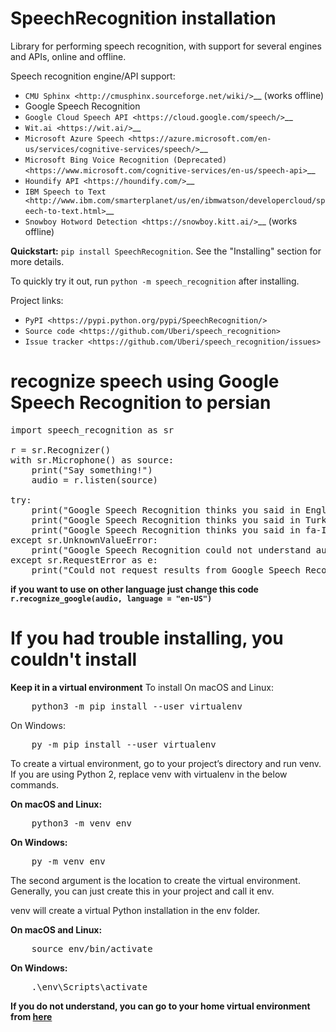 SpeechRecognition installation
=================

Library for performing speech recognition, with support for several engines and APIs, online and offline.

Speech recognition engine/API support:

* `CMU Sphinx <http://cmusphinx.sourceforge.net/wiki/>`__ (works offline)
* Google Speech Recognition
* `Google Cloud Speech API <https://cloud.google.com/speech/>`__
* `Wit.ai <https://wit.ai/>`__
* `Microsoft Azure Speech <https://azure.microsoft.com/en-us/services/cognitive-services/speech/>`__
* `Microsoft Bing Voice Recognition (Deprecated) <https://www.microsoft.com/cognitive-services/en-us/speech-api>`__
* `Houndify API <https://houndify.com/>`__
* `IBM Speech to Text <http://www.ibm.com/smarterplanet/us/en/ibmwatson/developercloud/speech-to-text.html>`__
* `Snowboy Hotword Detection <https://snowboy.kitt.ai/>`__ (works offline)

**Quickstart:** ``pip install SpeechRecognition``. See the "Installing" section for more details.

To quickly try it out, run ``python -m speech_recognition`` after installing.

Project links:

-  `PyPI <https://pypi.python.org/pypi/SpeechRecognition/>`
-  `Source code <https://github.com/Uberi/speech_recognition>`
-  `Issue tracker <https://github.com/Uberi/speech_recognition/issues>`

# recognize speech using Google Speech Recognition to persian
<pre>
import speech_recognition as sr

r = sr.Recognizer()
with sr.Microphone() as source:
	print("Say something!")
	audio = r.listen(source)

try:
	print("Google Speech Recognition thinks you said in English: -  " + r.recognize_google(audio, language = "en-US"))
	print("Google Speech Recognition thinks you said in Turkish: -  " + r.recognize_google(audio, language = "tr-TR"))
	print("Google Speech Recognition thinks you said in fa-IR: -  " + r.recognize_google(audio,language='fa-IR'))
except sr.UnknownValueError:
	print("Google Speech Recognition could not understand audio")
except sr.RequestError as e:
	print("Could not request results from Google Speech Recognition service; {0}".format(e))
</pre>
**if you want to use on other language just change this code  `r.recognize_google(audio, language = "en-US")`**


# If you had trouble installing, you couldn't install

**Keep it in a virtual environment**
To install 
On macOS and Linux:
<pre>
    python3 -m pip install --user virtualenv
</pre>
On Windows:
<pre>
    py -m pip install --user virtualenv
</pre>


To create a virtual environment, go to your project’s directory and run venv. If you are using Python 2, replace venv with virtualenv in the below commands.

**On macOS and Linux:**
<pre>
    python3 -m venv env
</pre>
**On Windows:**
<pre>
    py -m venv env
</pre>
The second argument is the location to create the virtual environment. Generally, you can just create this in your project and call it env.

venv will create a virtual Python installation in the env folder.

**On macOS and Linux:**
<pre>
    source env/bin/activate
</pre>

**On Windows:**
<pre>
    .\env\Scripts\activate
</pre>

**If you do not understand, you can go to your home virtual environment from [here](https://packaging.python.org/guides/installing-using-pip-and-virtual-environments/)**